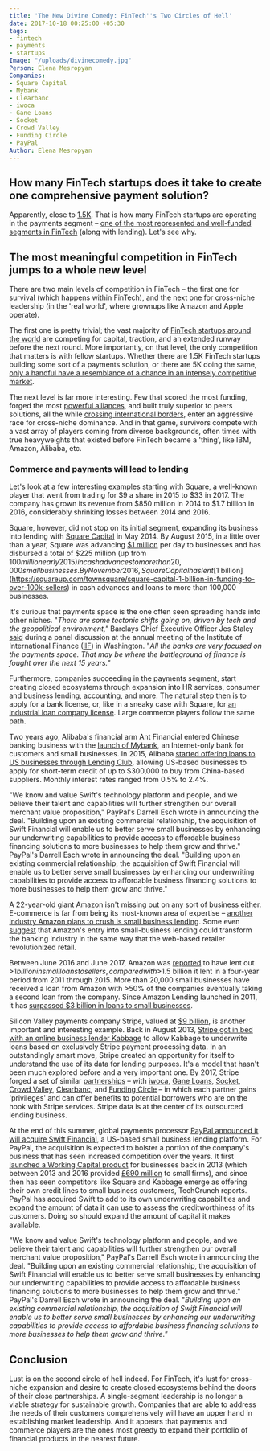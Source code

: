 ```yaml
---
title: 'The New Divine Comedy: FinTech''s Two Circles of Hell'
date: 2017-10-18 00:25:00 +05:30
tags:
- fintech
- payments
- startups
Image: "/uploads/divinecomedy.jpg"
Person: Elena Mesropyan
Companies:
- Square Capital
- Mybank
- Clearbanc
- iwoca
- Gane Loans
- Socket
- Crowd Valley
- Funding Circle
- PayPal
Author: Elena Mesropyan
---
```


## How many FinTech startups does it take to create one comprehensive payment solution?

Apparently, close to [1.5K](https://medici.letstalkpayments.com/). That is how many FinTech startups are operating in the payments segment – [one of the most represented and well-funded segments in FinTech](https://letstalkpayments.com/global-fintech-funding-36-bn-2016/) (along with lending). Let's see why.

## The most meaningful competition in FinTech jumps to a whole new level

There are two main levels of competition in FinTech – the first one for survival (which happens within FinTech), and the next one for cross-niche leadership (in the 'real world', where grownups like Amazon and Apple operate).

The first one is pretty trivial; the vast majority of [FinTech startups around the world](https://medici.letstalkpayments.com/) are competing for capital, traction, and an extended runway before the next round. More importantly, on that level, the only competition that matters is with fellow startups. Whether there are 1.5K FinTech startups building some sort of a payments solution, or there are 5K doing the same, [only a handful have a resemblance of a chance in an intensely competitive market](https://letstalkpayments.com/7k-fintech-startups-globally-will-fall-victim-to-consolidation-in-finserv/).

The next level is far more interesting. Few that scored the most funding, forged the most [powerful alliances](https://letstalkpayments.com/secret-of-success-in-fintech-partner-merge-acquire/), and built truly superior to peers solutions, all the while [crossing international borders](https://letstalkpayments.com/25-fintech-startups-that-expanded-globally-despite-regulations-other-problems/), enter an aggressive race for cross-niche dominance. And in that game, survivors compete with a vast array of players coming from diverse backgrounds, often times with true heavyweights that existed before FinTech became a 'thing', like IBM, Amazon, Alibaba, etc.

### Commerce and payments will lead to lending

Let's look at a few interesting examples starting with Square, a well-known player that went from trading for $9 a share in 2015 to $33 in 2017. The company has grown its revenue from $850 million in 2014 to $1.7 billion in 2016, considerably shrinking losses between 2014 and 2016.

Square, however, did not stop on its initial segment, expanding its business into lending with [Square Capital](https://squareup.com/capital) in May 2014. By August 2015, in a little over than a year, Square was advancing [$1 million](http://fortune.com/2015/08/05/square-capital-is-advancing-1-million-per-day-to-small-businesses/) per day to businesses and has disbursed a total of $225 million (up from $100 million early 2015) in cash advances to more than 20,000 small businesses. By November 2016, Square Capital has lent [$1 billion](https://squareup.com/townsquare/square-capital-1-billion-in-funding-to-over-100k-sellers) in cash advances and loans to more than 100,000 businesses.

It's curious that payments space is the one often seen spreading hands into other niches. "*There are some tectonic shifts going on, driven by tech and the geopolitical environment,"* Barclays Chief Executive Officer Jes Staley [said](https://www.bloomberg.com/news/articles/2017-10-14/barclays-ceo-says-bank-must-ward-off-apple-amazon-in-payments) during a panel discussion at the annual meeting of the Institute of International Finance ([IIF](https://www.iif.com/)) in Washington. "*All the banks are very focused on the payments space. That may be where the battleground of finance is fought over the next 15 years."*

Furthermore, companies succeeding in the payments segment, start creating closed ecosystems through expansion into HR services, consumer and business lending, accounting, and more. The natural step then is to apply for a bank license, or, like in a sneaky case with Square, for [an industrial loan company license](https://techcrunch.com/2017/09/06/square-will-apply-for-an-industrial-loan-company-license-this-week/). Large commerce players follow the same path.

Two years ago, Alibaba's financial arm Ant Financial entered Chinese banking business with the [launch of Mybank](https://qz.com/436889/alibabas-customers-can-now-get-a-loan-based-on-their-online-shopping-history/), an Internet-only bank for customers and small businesses. In 2015, Alibaba [started offering loans to US businesses through Lending Club](https://www.forbes.com/sites/ywang/2015/02/03/alibaba-to-offer-loans-to-u-s-businesses-through-lending-club/#53a0d8cf7baf), allowing US-based businesses to apply for short-term credit of up to $300,000 to buy from China-based suppliers. Monthly interest rates ranged from 0.5% to 2.4%.

"We know and value Swift's technology platform and people, and we believe their talent and capabilities will further strengthen our overall merchant value proposition," PayPal's Darrell Esch wrote in announcing the deal. "Building upon an existing commercial relationship, the acquisition of Swift Financial will enable us to better serve small businesses by enhancing our underwriting capabilities to provide access to affordable business financing solutions to more businesses to help them grow and thrive." PayPal's Darrell Esch wrote in announcing the deal. "Building upon an existing commercial relationship, the acquisition of Swift Financial will enable us to better serve small businesses by enhancing our underwriting capabilities to provide access to affordable business financing solutions to more businesses to help them grow and thrive."

A 22-year-old giant Amazon isn't missing out on any sort of business either. E-commerce is far from being its most-known area of expertise – [another industry Amazon plans to crush is small business lending](https://www.cnbc.com/2017/06/16/amazon-plans-to-crush-small-business-lending.html). Some even [suggest](https://www.cnbc.com/2017/06/16/amazon-plans-to-crush-small-business-lending.html) that Amazon's entry into small-business lending could transform the banking industry in the same way that the web-based retailer revolutionized retail.

Between June 2016 and June 2017, Amazon was [reported](https://www.reuters.com/article/us-amazon-com-loans/amazon-lent-1-billion-to-merchants-to-boost-sales-on-its-marketplace-idUSKBN18Z0DY) to have lent out >$1 billion in small loans to sellers, compared with >$1.5 billion it lent in a four-year period from 2011 through 2015. More than 20,000 small businesses have received a loan from Amazon with >50% of the companies eventually taking a second loan from the company. Since Amazon Lending launched in 2011, it has [surpassed $3 billion in loans to small businesses](https://www.cnbc.com/2017/06/16/amazon-plans-to-crush-small-business-lending.html).

Silicon Valley payments company Stripe, valued at [$9 billion](http://fortune.com/2016/11/25/payments-stripe-valuation/), is another important and interesting example. Back in August 2013, [Stripe got in bed with an online business lender Kabbage](http://www.prweb.com/releases/2013/8/prweb11041884.htm) to allow Kabbage to underwrite loans based on exclusively Stripe payment processing data. In an outstandingly smart move, Stripe created an opportunity for itself to understand the use of its data for lending purposes. It's a model that hasn't been much explored before and a very important one. By 2017, Stripe forged a set of similar [partnerships](https://stripe.com/works-with/categories/financing) – with [iwoca](https://www.iwoca.co.uk/stripe/), [Gane Loans](https://loans.gane.io/), [Socket](https://www.socketapp.com/integrations/), [Crowd Valley](https://www.crowdvalley.com/), [Clearbanc](https://clearbanc.com/demo/analytics), and [Funding Circle](https://www.fundingcircle.com/us/ref/partner/560dc2aa646332001f1b0000/stripe) – in which each partner gains 'privileges' and can offer benefits to potential borrowers who are on the hook with Stripe services. Stripe data is at the center of its outsourced lending business.

At the end of this summer, global payments processor [PayPal announced it will acquire Swift Financial](https://techcrunch.com/2017/08/10/paypal-acquires-swift-financial/), a US-based small business lending platform. For PayPal, the acquisition is expected to bolster a portion of the company's business that has seen increased competition over the years. It first [launched a Working Capital product](https://techcrunch.com/2014/07/22/paypal-working-capital-uk/) for businesses back in 2013 (which between 2013 and 2016 provided [£690 million](http://www.dailymail.co.uk/money/smallbusiness/article-3391951/PayPal-s-lending-arm-plays-ball-60-000-companies-providing-690m.html) to small firms), and since then has seen competitors like Square and Kabbage emerge as offering their own credit lines to small business customers, TechCrunch reports. PayPal has acquired Swift to add to its own underwriting capabilities and expand the amount of data it can use to assess the creditworthiness of its customers. Doing so should expand the amount of capital it makes available.

"We know and value Swift's technology platform and people, and we believe their talent and capabilities will further strengthen our overall merchant value proposition," PayPal's Darrell Esch wrote in announcing the deal. "Building upon an existing commercial relationship, the acquisition of Swift Financial will enable us to better serve small businesses by enhancing our underwriting capabilities to provide access to affordable business financing solutions to more businesses to help them grow and thrive." PayPal's Darrell Esch wrote in announcing the deal. "*Building upon an existing commercial relationship, the acquisition of Swift Financial will enable us to better serve small businesses by enhancing our underwriting capabilities to provide access to affordable business financing solutions to more businesses to help them grow and thrive."*

## Conclusion

Lust is on the second circle of hell indeed. For FinTech, it's lust for cross-niche expansion and desire to create closed ecosystems behind the doors of their close partnerships. A single-segment leadership is no longer a viable strategy for sustainable growth. Companies that are able to address the needs of their customers comprehensively will have an upper hand in establishing market leadership. And it appears that payments and commerce players are the ones most greedy to expand their portfolio of financial products in the nearest future.